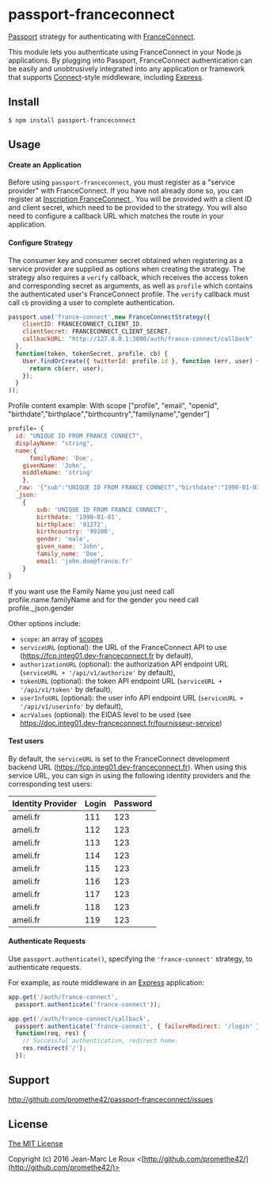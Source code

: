 # passport-franceconnect

[Passport](http://passportjs.org/) strategy for authenticating with [FranceConnect](https://doc.integ01.dev-franceconnect.fr/).

This module lets you authenticate using FranceConnect in your Node.js applications.
By plugging into Passport, FranceConnect authentication can be easily and
unobtrusively integrated into any application or framework that supports
[Connect](http://www.senchalabs.org/connect/)-style middleware, including
[Express](http://expressjs.com/).

## Install

    $ npm install passport-franceconnect

## Usage

#### Create an Application

Before using `passport-franceconnect`, you must register as a "service provider" with FranceConnect.
If you have not already done so, you can register at
[Inscription FranceConnect ](https://doc.integ01.dev-franceconnect.fr/inscription).
You will be provided with a client ID and client secret, which
need to be provided to the strategy.  You will also need to configure a callback
URL which matches the route in your application.

#### Configure Strategy

The consumer key and consumer secret obtained when registering as a service provider
are supplied as options when creating the strategy.  The strategy
also requires a `verify` callback, which receives the access token and
corresponding secret as arguments, as well as `profile` which contains the
authenticated user's FranceConnect profile. The `verify` callback must call `cb`
providing a user to complete authentication.

```javascript
passport.use('france-connect',new FranceConnectStrategy({
    clientID: FRANCECONNECT_CLIENT_ID,
    clientSecret: FRANCECONNECT_CLIENT_SECRET,
    callbackURL: "http://127.0.0.1:3000/auth/france-connect/callback"
  },
  function(token, tokenSecret, profile, cb) {
    User.findOrCreate({ twitterId: profile.id }, function (err, user) {
      return cb(err, user);
    });
  }
));
```
Profile content example:
With scope ["profile", "email", "openid", "birthdate","birthplace","birthcountry","familyname","gender"]

```javascript
profile= { 
  id: "UNIQUE ID FROM FRANCE CONNECT",
  displayName: "string",
  name:{
	  familyName: 'Doe',
    givenName: 'John',
    middleName: 'string' 
	},
  _raw: '{"sub":"UNIQUE ID FROM FRANCE CONNECT","birthdate":"1990-01-01","birthplace":"91272","birthcountry":"99100","gender":"male","given_name":"John","family_name":"Doe","email":"john.Doe@france.fr"}',
  _json:
	{ 
		sub: 'UNIQUE ID FROM FRANCE CONNECT',
		birthdate: '1990-01-01',
		birthplace: '91272',
		birthcountry: '99100',
		gender: 'male',
		given_name: 'John',
		family_name: 'Doe',
		email: 'john.doe@france.fr' 
	} 
}
```
If you want use the Family Name you just need call profile.name.familyName and for the gender you need call profile._json.gender

Other options include:

* `scope`: an array of [scopes](https://doc.integ01.dev-franceconnect.fr/fs-scopes)
* `serviceURL` (optional): the URL of the FranceConnect API to use (https://fcp.integ01.dev-franceconnect.fr by default),
* `authorizationURL` (optional): the authorization API endpoint URL (`serviceURL + '/api/v1/authorize'` by default),
* `tokenURL` (optional): the token API endpoint URL (`serviceURL + '/api/v1/token'` by default),
* `userInfoURL` (optional): the user info API endpoint URL (`serviceURL + '/api/v1/userinfo'` by default),
* `acrValues` (optional): the EIDAS level to be used (see https://doc.integ01.dev-franceconnect.fr/fournisseur-service)

#### Test users

By default, the `serviceURL` is set to the FranceConnect development backend URL (https://fcp.integ01.dev-franceconnect.fr).
When using this service URL, you can sign in using the following identity providers and the corresponding test users:

| Identity Provider | Login | Password |
|-------------------|-------|----------|
| ameli.fr          | 111   | 123      |
| ameli.fr          | 112   | 123      |
| ameli.fr          | 113   | 123      |
| ameli.fr          | 114   | 123      |
| ameli.fr          | 115   | 123      |
| ameli.fr          | 116   | 123      |
| ameli.fr          | 117   | 123      |
| ameli.fr          | 118   | 123      |
| ameli.fr          | 119   | 123      |

#### Authenticate Requests

Use `passport.authenticate()`, specifying the `'france-connect'` strategy, to
authenticate requests.

For example, as route middleware in an [Express](http://expressjs.com/)
application:

```javascript
app.get('/auth/france-connect',
  passport.authenticate('france-connect'));

app.get('/auth/france-connect/callback',
  passport.authenticate('france-connect', { failureRedirect: '/login' }),
  function(req, res) {
    // Successful authentication, redirect home.
    res.redirect('/');
  });
```

## Support

http://github.com/promethe42/passport-franceconnect/issues

## License

[The MIT License](http://opensource.org/licenses/MIT)

Copyright (c) 2016 Jean-Marc Le Roux <[http://github.com/promethe42/](http://github.com/promethe42/)>
